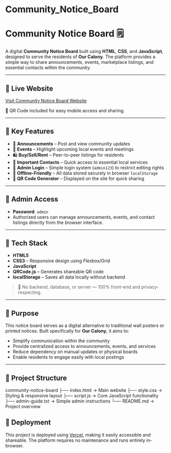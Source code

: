 # Community_Notice_Board
# Community Notice Board 🗒️

A digital **Community Notice Board** built using **HTML**, **CSS**, and **JavaScript**, designed to serve the residents of **Our Calony**. The platform provides a simple way to share announcements, events, marketplace listings, and essential contacts within the community.

---

## 🔗 Live Website

[Visit Community Notice Board Website](community-notice-board-smoky.vercel.app
)


📱 QR Code included for easy mobile access and sharing.

---

## 📌 Key Features

- 📢 **Announcements** – Post and view community updates  
- 📅 **Events** – Highlight upcoming local events and meetings  
- 🛍️ **Buy/Sell/Rent** – Peer-to-peer listings for residents  
- 📇 **Important Contacts** – Quick access to essential local services  
- 🔐 **Admin Login** – Simple login system (`admin123`) to restrict editing rights  
- 💾 **Offline-Friendly** – All data stored securely in browser `localStorage`  
- 📱 **QR Code Generator** – Displayed on the site for quick sharing

---

## 🔐 Admin Access

- **Password**: `admin`  
- Authorized users can manage announcements, events, and contact listings directly from the browser interface.

---

## 🧰 Tech Stack

- **HTML5**
- **CSS3** – Responsive design using Flexbox/Grid
- **JavaScript**
- **QRCode.js** – Generates shareable QR code
- **localStorage** – Saves all data locally without backend

> 🚫 No backend, database, or server — 100% front-end and privacy-respecting.

---

## 🎯 Purpose

This notice board serves as a digital alternative to traditional wall posters or printed notices. Built specifically for **Our Calony**, it aims to:

- Simplify communication within the community
- Provide centralized access to announcements, events, and services
- Reduce dependency on manual updates or physical boards
- Enable residents to engage easily with local postings

---
## 📁 Project Structure
community-notice-board
├── index.html → Main website
├── style.css → Styling & responsive layout
├── script.js → Core JavaScript functionality
├── admin-guide.txt → Simple admin instructions
└── README.md → Project overview


## 🚀 Deployment

This project is deployed using [Vercel](https://vercel.com), making it easily accessible and shareable. The platform requires no maintenance and runs entirely in-browser.
